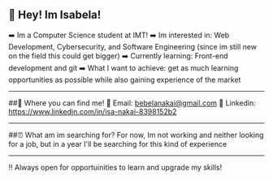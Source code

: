 ## 👋 Hey! Im Isabela!

➡️ Im a Computer Science student at IMT!
➡️ Im interested in: Web Development, Cybersecurity, and Software Engineering (since im still new on the field this could get bigger)
➡️ Currently learning: Front-end development and git
➡️ What I want to achieve: get as much learning opportunities as possible while also gaining experience of the market

---

##👥 Where you can find me!
📧 Email: bebelanakai@gmail.com
🔗 Linkedin: https://www.linkedin.com/in/isa-nakai-8398152b2

---

##⏰ What am im searching for?
For now, Im not working and neither looking for a job, but in a year I'll be searching for this kind of experience

---

‼️ Always open for opportuinities to learn and upgrade my skills!
